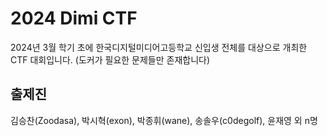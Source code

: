 # 2024 Dimi CTF
2024년 3월 학기 초에 한국디지털미디어고등학교 신입생 전체를 대상으로 개최한 CTF 대회입니다. 
(도커가 필요한 문제들만 존재합니다) 

## 출제진
김승찬(Zoodasa), 박시혁(exon), 박종휘(wane), 송솔우(c0degolf), 윤재영 외 n명
